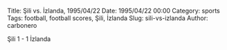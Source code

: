 Title: Şili vs. İzlanda, 1995/04/22
Date: 1995/04/22 00:00
Category: sports
Tags: football, football scores, Şili, İzlanda
Slug: sili-vs-izlanda
Author: carbonero


Şili 1 - 1 İzlanda
